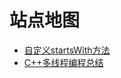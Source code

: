 # 站点地图

+ [自定义startsWith方法](std-string-starts-with.md)
+ [C++多线程编程总结](all-about-concurrent-in-cplusplus.md)
